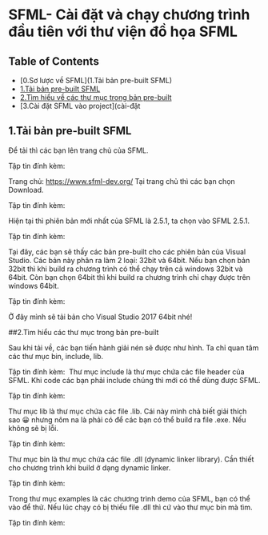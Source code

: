 # SFML- Cài đặt và chạy chương trình đầu tiên với thư viện đồ họa SFML

## Table of Contents
- [0.Sơ lược về SFML](1.Tải bản pre-built SFML)
- [1.Tải bản pre-built SFML](#tải-bản-pre-built-SFML)
- [2.Tìm hiểu về các thư mục trong bản pre-built](#tìm-hiểu-về-thư-mục-trong-pre-built)
- [3.Cài đặt SFML vào project](cài-đặt



## 1.Tải bản pre-built SFML

Để tải thì các bạn lên trang chủ của SFML.

Tập tin đính kèm:

Trang chủ:  https://www.sfml-dev.org/
Tại trang chủ thì các bạn chọn Download.

Tập tin đính kèm:

Hiện tại thì phiên bản mới nhất của SFML là 2.5.1, ta chọn vào SFML 2.5.1.

Tập tin đính kèm:

Tại đây, các bạn sẽ thấy các bản pre-built cho các phiên bản của Visual Studio. Các bản này phân ra làm 2 loại: 32bit và 64bit. Nếu bạn chọn bản 32bit thì khi build ra chương trình có thể chạy trên cả windows 32bit và 64bit. Còn bạn chọn 64bit thì khi build ra chương trình chỉ chạy được trên windows 64bit.

Tập tin đính kèm:

Ở đây mình sẽ tải bản cho Visual Studio 2017 64bit nhé!

##2.Tìm hiểu các thư mục trong bản pre-built

Sau khi tải về, các bạn tiến hành giải nén sẽ được như hình. Ta chỉ quan tâm các thư mục bin, include, lib.

﻿Tập tin đính kèm:
﻿
Thư mục include là thư mục chứa các file header của SFML. Khi code các bạn phải include chúng thì mới có thể dùng được SFML.

Tập tin đính kèm:

Thư mục lib là thư mục chứa các file .lib. Cái này mình chả biết giải thích sao 😀 nhưng nôm na là phải có để các bạn có thể build ra file .exe. Nếu không sẽ bị lỗi.

Tập tin đính kèm:

Thư mục bin là thư mục chứa các file .dll (dynamic linker library). Cần thiết cho chương trình khi build ở dạng dynamic linker.

Tập tin đính kèm:

Trong thư mục examples là các chương trình demo của SFML, bạn có thể vào để thử. Nếu lúc chạy có bị thiếu file .dll thì cứ vào thư mục bin mà tìm.

Tập tin đính kèm:




